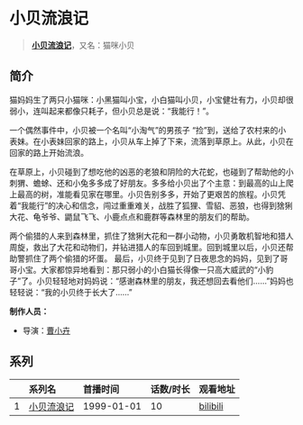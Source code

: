 # 小贝流浪记


> <u>**[小贝流浪记](https://bgm.tv/subject/25710)**</u>，又名：猫咪小贝

## 简介

猫妈妈生了两只小猫咪：小黑猫叫小宝，小白猫叫小贝，小宝健壮有力，小贝却很弱小，连叫起来都像只耗子，但小贝总是说：“我能行！”。

一个偶然事件中，小贝被一个名叫“小淘气”的男孩子 “捡”到，送给了农村来的小表妹。在小表妹回家的路上，小贝从车上掉了下来，流落到草原上。从此，小贝在回家的路上开始流浪。

在草原上，小贝碰到了想吃他的凶恶的老狼和阴险的大花蛇，也碰到了帮助他的小刺猬、蟾蜍、还和小兔多多成了好朋友。多多给小贝出了个主意：到最高的山上爬上最高的树，准能看见家在哪里。小贝告别多多，开始了更艰苦的旅程。小贝凭着“我能行”的决心和信念，闯过重重难关，战胜了狐狸、雪貂、恶狼，也得到猞猁大花、龟爷爷、鼯鼠飞飞、小鹿点点和鹿群等森林里的朋友们的帮助。

两个偷猎的人来到森林里，抓住了猞猁大花和一群小动物，小贝勇敢机智地和猎人周旋，救出了大花和动物们，并钻进猎人的车回到城里。回到城里以后，小贝还帮助警抓住了两个偷猎的坏蛋。
最后，小贝终于见到了日夜思念的妈妈，见到了哥哥小宝。大家都惊异地看到：那只弱小的小白猫长得像一只高大威武的“小豹子”了。小贝轻轻地对妈妈说：“感谢森林里的朋友，我还想回去看他们……”妈妈也轻轻说：“我的小贝终于长大了……”

**制作人员：**
- 导演：[曹小卉](https://bgm.tv/person/52504)



## 系列

|     |   系列名   |   首播时间  | 话数/时长  | 观看地址 |
|:---  |:------    |:----      |:---       |:---  |
| 1 |[小贝流浪记](https://bgm.tv/subject/25710)| 1999-01-01 | 10 | [bilibili](https://www.bilibili.com/video/BV1Gx411B7ie)  |






